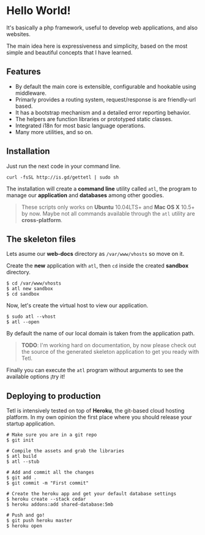 Hello World!
===========

It's basically a php framework, useful to develop web applications, and also websites.

The main idea here is expressiveness and simplicity, based on the most simple and beautiful concepts that I have learned.

Features
--------

  * By default the main core is extensible, configurable and hookable using middleware.
  * Primarly provides a routing system, request/response is are friendly-url based.
  * It has a bootstrap mechanism and a detailed error reporting behavior.
  * The helpers are function libraries or prototyped static classes.
  * Integrated i18n for most basic language operations.
  * Many more utilities, and so on.

Installation
------------

Just run the next code in your command line.

    curl -fsSL http://is.gd/gettetl | sudo sh

The installation will create a **command line** utility called `atl`,
the program to manage our **application** and **databases** among other goodies.

> These scripts only works on **Ubuntu** 10.04LTS+ and **Mac OS X** 10.5+ by now.
> Maybe not all commands available through the `atl` utility are **cross-platform**.

The skeleton files
------------------

Lets asume our **web-docs** directory as `/var/www/vhosts` so move on it.

Create the **new** application with `atl`, then `cd` inside the created **sandbox** directory.

    $ cd /var/www/vhosts
    $ atl new sandbox
    $ cd sandbox

Now, let's create the virtual host to view our application.

    $ sudo atl --vhost
    $ atl --open

By default the name of our local domain is taken from the application path.

> **TODO**: I'm working hard on documentation, by now please check out the source
> of the generated skeleton application to get you ready with Tetl.

Finally you can execute the `atl` program without arguments to see the available options ¡try it!

Deploying to production
-----------------------

Tetl is intensively tested on top of **Heroku**, the git-based cloud hosting platform. In my
own opinion the first place where you should release your startup application.

    # Make sure you are in a git repo
    $ git init

    # Compile the assets and grab the libraries
    $ atl build
    $ atl --stub

    # Add and commit all the changes
    $ git add .
    $ git commit -m "First commit"

    # Create the heroku app and get your default database settings
    $ heroku create --stack cedar
    $ heroku addons:add shared-database:5mb

    # Push and go!
    $ git push heroku master
    $ heroku open
